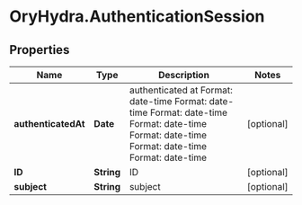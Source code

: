 # OryHydra.AuthenticationSession

## Properties
Name | Type | Description | Notes
------------ | ------------- | ------------- | -------------
**authenticatedAt** | **Date** | authenticated at Format: date-time Format: date-time Format: date-time Format: date-time Format: date-time Format: date-time Format: date-time | [optional] 
**ID** | **String** | ID | [optional] 
**subject** | **String** | subject | [optional] 


